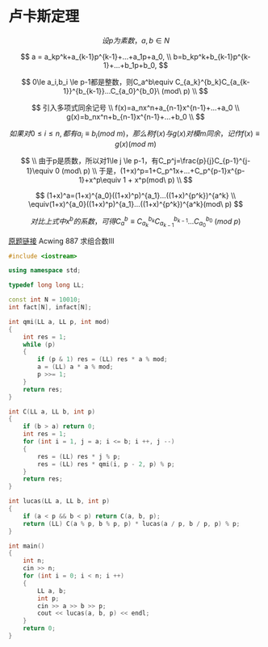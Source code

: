 # 卢卡斯定理

$$
设p为素数，a,b\in N
$$

$$
a = a_kp^k+a_{k-1}p^{k-1}+...+a_1p+a_0,
\\
b=b_kp^k+b_{k-1}p^{k-1}+...+b_1p+b_0,
$$

$$
0\le a_i,b_i \le p-1都是整数，则C_a^b\equiv C_{a_k}^{b_k}C_{a_{k-1}}^{b_{k-1}}...C_{a_0}^{b_0}\ (mod\ p)
\\
$$

$$
引入多项式同余记号
\\
f(x)=a_nx^n+a_{n-1}x^{n-1}+...+a_0
\\
g(x)=b_nx^n+b_{n-1}x^{n-1}+...+b_0
\\
$$

$$
如果对0\le i\le n,都有a_i\equiv b_i(mod\ m)，那么称f(x)与g(x)对模m同余，记作f(x)\equiv g(x)(mod\ m)
$$

$$
\\
由于p是质数，所以对1\le j \le p-1，有C_p^j=\frac{p}{j}C_{p-1}^{j-1}\equiv 0 (mod\ p)
\\
于是，(1+x)^p=1+C_p^1x+...+C_p^{p-1}x^{p-1}+x^p\equiv 1 + x^p(mod\ p)
\\
$$

$$
(1+x)^a=(1+x)^{a_0}((1+x)^p)^{a_1}...((1+x)^{p^k})^{a^k}
\\
\equiv(1+x)^{a_0}((1+x)^p)^{a_1}...((1+x)^{p^k})^{a^k}(mod\ p)
$$

$$
对比上式中x^b的系数，可得C_a^b\equiv C_{a_k}^{b_k}C_{a_{k-1}}^{b_{k-1}}...C_{a_0}^{b_0}\ (mod\ p)
$$

[原题链接](https://www.acwing.com/problem/content/889/) Acwing 887 求组合数III

```c++
#include <iostream>

using namespace std;

typedef long long LL;

const int N = 10010;
int fact[N], infact[N];

int qmi(LL a, LL p, int mod)
{
    int res = 1;
    while (p)
    {
        if (p & 1) res = (LL) res * a % mod;
        a = (LL) a * a % mod;
        p >>= 1;
    }
    return res;
}

int C(LL a, LL b, int p)
{
    if (b > a) return 0;
    int res = 1;
    for (int i = 1, j = a; i <= b; i ++, j --)
    {
        res = (LL) res * j % p;
        res = (LL) res * qmi(i, p - 2, p) % p;
    }
    return res;
}

int lucas(LL a, LL b, int p)
{
    if (a < p && b < p) return C(a, b, p);
    return (LL) C(a % p, b % p, p) * lucas(a / p, b / p, p) % p;
}

int main()
{
    int n;
    cin >> n;
    for (int i = 0; i < n; i ++)
    {
        LL a, b;
        int p;
        cin >> a >> b >> p;
        cout << lucas(a, b, p) << endl;
    }
    return 0;
}
```



